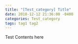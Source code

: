 ```yaml
---
title: "[Test_category] Title"
date: 2018-12-12 21:36:00 -0400
categories: Test_category
tags: tag1 tag2
---
```

Test Contents here

